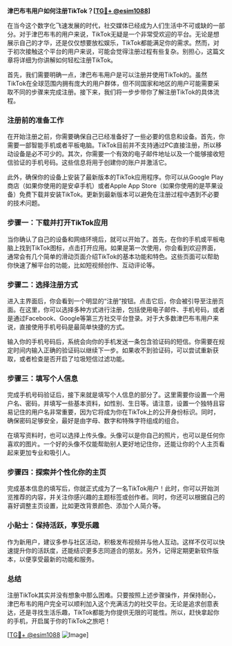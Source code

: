 **津巴布韦用户如何注册TikTok？[[TG💪+ @esim1088](https://t.me/s/esim1088)]**

在当今这个数字化飞速发展的时代，社交媒体已经成为人们生活中不可或缺的一部分。对于津巴布韦的用户来说，TikTok无疑是一个非常受欢迎的平台。无论是想展示自己的才华，还是仅仅想要放松娱乐，TikTok都能满足你的需求。然而，对于初次接触这个平台的用户来说，可能会觉得注册过程有些复杂。别担心，这篇文章将详细为你讲解如何轻松注册TikTok。

首先，我们需要明确一点，津巴布韦用户是可以注册并使用TikTok的。虽然TikTok在全球范围内拥有庞大的用户群体，但不同国家和地区的用户可能需要采取不同的步骤来完成注册。接下来，我们将一步步带你了解注册TikTok的具体流程。

### 注册前的准备工作

在开始注册之前，你需要确保自己已经准备好了一些必要的信息和设备。首先，你需要一部智能手机或者平板电脑。TikTok目前并不支持通过PC直接注册，所以移动设备是必不可少的。其次，你需要一个有效的电子邮件地址以及一个能够接收短信验证的手机号码。这些信息将用于创建你的账户并激活它。

此外，确保你的设备上安装了最新版本的TikTok应用程序。你可以从Google Play商店（如果你使用的是安卓手机）或者Apple App Store（如果你使用的是苹果设备）免费下载并安装TikTok。更新到最新版本可以避免在注册过程中遇到不必要的技术问题。

### 步骤一：下载并打开TikTok应用

当你确认了自己的设备和网络环境后，就可以开始了。首先，在你的手机或平板电脑上找到TikTok图标，点击打开应用。如果是第一次使用，你会看到欢迎界面，通常会有几个简单的滑动页面介绍TikTok的基本功能和特色。这些页面可以帮助你快速了解平台的功能，比如短视频创作、互动评论等。

### 步骤二：选择注册方式

进入主界面后，你会看到一个明显的“注册”按钮。点击它后，你会被引导至注册页面。在这里，你可以选择多种方式进行注册，包括使用电子邮件、手机号码，或者是通过Facebook、Google等第三方社交平台登录。对于大多数津巴布韦用户来说，直接使用手机号码是最简单快捷的方式。

输入你的手机号码后，系统会向你的手机发送一条包含验证码的短信。你需要在规定时间内输入正确的验证码以继续下一步。如果收不到验证码，可以尝试重新获取，或者检查是否开启了垃圾短信过滤功能。

### 步骤三：填写个人信息

完成手机号码验证后，接下来就是填写个人信息的部分了。这里需要你设置一个用户名、密码，并填写一些基本资料，如性别、生日等。请注意，设置一个独特且容易记住的用户名非常重要，因为它将成为你在TikTok上的公开身份标识。同时，确保密码足够安全，最好是由字母、数字和特殊字符组成的组合。

在填写资料时，也可以选择上传头像。头像可以是你自己的照片，也可以是任何你喜欢的图片。一个好的头像不仅能帮助别人更好地记住你，还能让你的个人主页看起来更加专业和吸引人。

### 步骤四：探索并个性化你的主页

完成基本信息的填写后，你就正式成为了一名TikTok用户！此时，你可以开始浏览推荐的内容，并关注你感兴趣的主题标签或创作者。同时，你还可以根据自己的喜好调整主页设置，比如更改背景颜色、添加个人简介等。

### 小贴士：保持活跃，享受乐趣

作为新用户，建议多参与社区活动，积极发布视频并与他人互动。这样不仅可以快速提升你的活跃度，还能结识更多志同道合的朋友。另外，记得定期更新软件版本，以便享受最新的功能和服务。

### 总结

注册TikTok其实并没有想象中那么困难。只要按照上述步骤操作，并保持耐心，津巴布韦的用户完全可以顺利加入这个充满活力的社交平台。无论是追求创意表达，还是寻找生活乐趣，TikTok都能为你提供无限的可能性。所以，赶快拿起你的手机，开启属于你的TikTok之旅吧！

[[TG💪+ @esim1088](https://t.me/s/esim1088) ![Image](https://i.postimg.cc/4NQfJmqS/Snipaste-2025-05-13-00-14-12.png)]